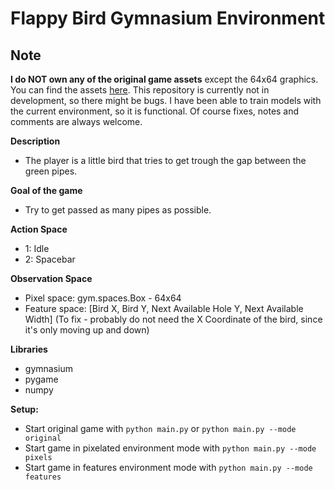 # Flappy Bird Gymnasium Environment

## Note
**I do NOT own any of the original game assets** except the 64x64 graphics. You can find the assets <a href="https://github.com/samuelcust/flappy-bird-assets">here</a>.
This repository is currently not in development, so there might be bugs. I have been able to train models with the current environment, so it is functional. Of course fixes, notes and comments are always welcome.

**Description**
* The player is a little bird that tries to get trough the gap between the green pipes.

**Goal of the game**
* Try to get passed as many pipes as possible.

**Action Space**
* 1: Idle
* 2: Spacebar

**Observation Space**
* Pixel space: gym.spaces.Box - 64x64
* Feature space: [Bird X, Bird Y, Next Available Hole Y, Next Available Width] (To fix - probably do not need the X Coordinate of the bird, since it's only moving up and down)

**Libraries**
* gymnasium
* pygame
* numpy

**Setup:**
* Start original game with `python main.py` or `python main.py --mode original`
* Start game in pixelated environment mode with `python main.py --mode pixels`
* Start game in features environment mode with `python main.py --mode features`
